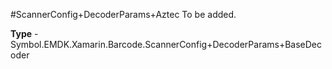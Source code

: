#ScannerConfig+DecoderParams+Aztec
To be added.

**Type** - Symbol.EMDK.Xamarin.Barcode.ScannerConfig+DecoderParams+BaseDecoder



